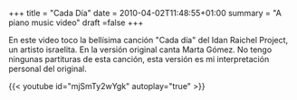+++
title = "Cada Día"
date = 2010-04-02T11:48:55+01:00
summary = "A piano music video"
draft =false
+++

En este video toco la bellísima canción "Cada día" del Idan Raichel Project, un artisto israelita. En la versión original canta Marta Gómez. No tengo ningunas partituras de esta canción, esta versión es mi interpretación personal del original.

{{< youtube id="mjSmTy2wYgk" autoplay="true" >}}

